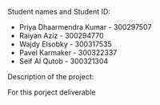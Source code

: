 Student names and Student ID:

- Priya Dhaarmendra Kumar - 300297507
- Raiyan Aziz - 300294770
- Wajdy Elsobky - 300317535
- Pavel Karmaker - 300322337
- Seif Al Qutob - 300321304


Description of the project:

For this porject deliverable 
